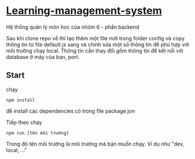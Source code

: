 # [Learning-management-system](https://ritachan.site)

Hệ thống quản lý môn học của nhóm 6 - phần backend

Sau khi clone repo về thì tạo thêm một file mới trong folder config và copy thông tin từ file default.js sang và chỉnh sửa một số thông tin để phù hợp với môi trường chạy local.
Thông tin cần thay đổi gồm thông tin để kết nối với database ở máy của bạn, port.

## Start

chạy 

	npm install 
	
để install các dependencies có trong file package.jon 

Tiếp theo chạy 

	npm run [tên môi trường]
	
Trong đó tên môi trường là môi trường mà bạn muốn chạy. Ví dụ như "dev, local, ..."
